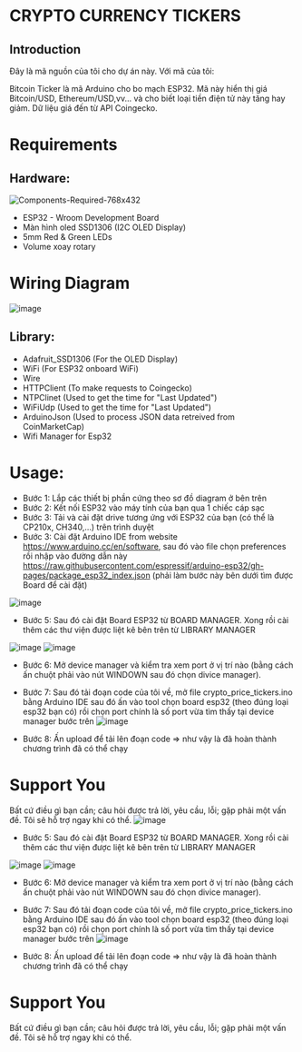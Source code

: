 # CRYPTO CURRENCY TICKERS
## Introduction

Đây là mã nguồn của tôi cho dự án này. Với mã của tôi:
<p>
Bitcoin Ticker là mã Arduino cho bo mạch ESP32. Mã này hiển thị giá Bitcoin/USD, Ethereum/USD,vv... và cho biết loại tiền điện tử này tăng hay giảm. Dữ liệu giá đến từ API Coingecko.

# Requirements
## Hardware:

![Components-Required-768x432](https://github.com/user-attachments/assets/e9a152f1-a4ec-4885-b548-0d71d6c21139)


 - ESP32 - Wroom Development Board
 - Màn hình oled SSD1306 (I2C OLED Display)
 - 5mm Red & Green LEDs
 - Volume xoay rotary
   
# Wiring Diagram

![image](https://github.com/user-attachments/assets/4b20a8dd-c46c-48e2-bfa2-429b2fef8cb2)

## Library:
 - Adafruit_SSD1306 (For the OLED Display)
 - WiFi (For ESP32 onboard WiFi)
 - Wire
 - HTTPClient (To make requests to Coingecko)
 - NTPClinet (Used to get the time for "Last Updated")
 - WiFiUdp (Used to get the time for "Last Updated")
 - ArduinoJson (Used to process JSON data retreived from CoinMarketCap)
 - Wifi Manager for Esp32

# Usage:
 - Bước 1: Lắp các thiết bị phần cứng theo sơ đồ diagram ở bên trên
 - Bước 2: Kết nối ESP32 vào máy tính của bạn qua 1 chiếc cáp sạc
 - Bước 3: Tải và cài đặt drive tương ứng với ESP32 của bạn (có thể là CP210x, CH340,...) trên trình duyệt
 - Bước 3: Cài đặt Arduino IDE from website https://www.arduino.cc/en/software, sau đó vào file chọn preferences rồi nhập vào đường dẫn này https://raw.githubusercontent.com/espressif/arduino-esp32/gh-pages/package_esp32_index.json (phải làm bước này bên dưới tìm được Board để cài đặt)
   
 ![image](https://github.com/user-attachments/assets/a852d64a-83bf-484d-bc8f-e6a152f6a74f)

 - Bước 5: Sau đó cài đặt Board ESP32 từ BOARD MANAGER. Xong rồi cài thêm các thư viện được liệt kê bên trên từ LIBRARY MANAGER
   
![image](https://github.com/user-attachments/assets/15a506d2-a7bf-41f9-990d-bb82d9b5d6ce)
![image](https://github.com/user-attachments/assets/f61d31a9-ab18-4601-a67f-a017a1f02ea9)

 - Bước 6: Mở device manager và kiểm tra xem port ở vị trí nào (bằng cách ấn chuột phải vào nút WINDOWN sau đó chọn divice manager).
 
 - Bước 7: Sau đó tải đoạn code của tôi về, mở file crypto_price_tickers.ino bằng Arduino IDE sau đó ấn vào tool chọn board esp32 (theo đúng loại esp32 bạn có) rồi chọn port chính là số port vừa tìm thấy tại device manager bước trên
![image](https://github.com/user-attachments/assets/8a6d7973-965d-4585-bedd-feac6ca38df8)

 - Bước 8: Ấn upload để tải lên đoạn code => như vậy là đã hoàn thành chương trình đã có thể chạy
# Support You
Bất cứ điều gì bạn cần; câu hỏi được trả lời, yêu cầu, lỗi; gặp phải một vấn đề. Tôi sẽ hỗ trợ ngay khi có thể.
 ![image](https://github.com/user-attachments/assets/a852d64a-83bf-484d-bc8f-e6a152f6a74f)

 - Bước 5: Sau đó cài đặt Board ESP32 từ BOARD MANAGER. Xong rồi cài thêm các thư viện được liệt kê bên trên từ LIBRARY MANAGER
   
![image](https://github.com/user-attachments/assets/15a506d2-a7bf-41f9-990d-bb82d9b5d6ce)
![image](https://github.com/user-attachments/assets/f61d31a9-ab18-4601-a67f-a017a1f02ea9)

 - Bước 6: Mở device manager và kiểm tra xem port ở vị trí nào (bằng cách ấn chuột phải vào nút WINDOWN sau đó chọn divice manager).
 
 - Bước 7: Sau đó tải đoạn code của tôi về, mở file crypto_price_tickers.ino bằng Arduino IDE sau đó ấn vào tool chọn board esp32 (theo đúng loại esp32 bạn có) rồi chọn port chính là số port vừa tìm thấy tại device manager bước trên
![image](https://github.com/user-attachments/assets/8a6d7973-965d-4585-bedd-feac6ca38df8)

 - Bước 8: Ấn upload để tải lên đoạn code => như vậy là đã hoàn thành chương trình đã có thể chạy
# Support You
Bất cứ điều gì bạn cần; câu hỏi được trả lời, yêu cầu, lỗi; gặp phải một vấn đề. Tôi sẽ hỗ trợ ngay khi có thể.
